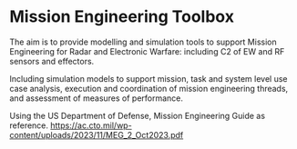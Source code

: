 # Mission Engineering Toolbox

The aim is to provide modelling and simulation tools to support Mission Engineering for Radar and Electronic Warfare: including C2 of EW and RF sensors and effectors.

Including simulation models to support mission, task and system level use case analysis, execution and coordination of mission engineering threads, and assessment of measures of performance.

Using the US Department of Defense, Mission Engineering Guide as reference.
https://ac.cto.mil/wp-content/uploads/2023/11/MEG_2_Oct2023.pdf

